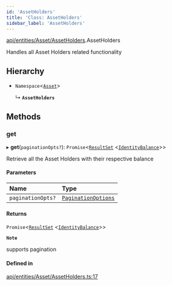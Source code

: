```yaml
---
id: 'AssetHolders'
title: 'Class: AssetHolders'
sidebar_label: 'AssetHolders'
---
```


[api/entities/Asset/AssetHolders](../../../../../modules/API/Entities/Asset/AssetHolders/AssetHolders.md).AssetHolders

Handles all Asset Holders related functionality

## Hierarchy

- `Namespace`\<[`Asset`](../Asset.md)\>

  ↳ **`AssetHolders`**

## Methods

### get

▸ **get**(`paginationOpts?`): `Promise`\<[`ResultSet`](../../../../../interfaces/Types/ResultSet/ResultSet.md) \<[`IdentityBalance`](../../../../../interfaces/API/Entities/Asset/Types/IdentityBalance/IdentityBalance.md)\>\>

Retrieve all the Asset Holders with their respective balance

#### Parameters

| Name              | Type                                                                                          |
| :---------------- | :-------------------------------------------------------------------------------------------- |
| `paginationOpts?` | [`PaginationOptions`](../../../../../interfaces/Types/PaginationOptions/PaginationOptions.md) |

#### Returns

`Promise`\<[`ResultSet`](../../../../../interfaces/Types/ResultSet/ResultSet.md) \<[`IdentityBalance`](../../../../../interfaces/API/Entities/Asset/Types/IdentityBalance/IdentityBalance.md)\>\>

**`Note`**

supports pagination

#### Defined in

[api/entities/Asset/AssetHolders.ts:17](https://github.com/PolymeshAssociation/polymesh-sdk/blob/2d3ac2aea/src/api/entities/Asset/AssetHolders.ts#L17)
